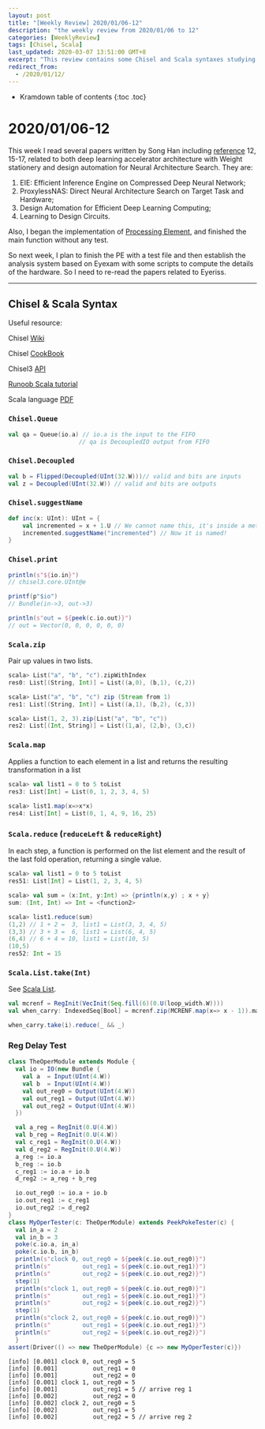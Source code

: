 ```yaml
---
layout: post
title: "[Weekly Review] 2020/01/06-12"
description: "the weekly review from 2020/01/06 to 12"
categories: [WeeklyReview]
tags: [Chisel, Scala]
last_updated: 2020-03-07 13:51:00 GMT+8
excerpt: "This review contains some Chisel and Scala syntaxes studying notes."
redirect_from:
  - /2020/01/12/
---
```


* Kramdown table of contents
{:toc .toc}
# 2020/01/06-12

This week I read several papers written by Song Han including [reference](https://github.com/SingularityKChen/Weekly_Review_in_NTU/blob/master/Reference.md) 12, 15-17, related to both deep learning accelerator architecture with Weight stationery and design automation for Neural Architecture Search. They are:

1. EIE: Efficient Inference Engine on Compressed Deep Neural Network;
2. ProxylessNAS: Direct Neural Architecture Search on Target Task and Hardware;
3. Design Automation for Efficient Deep Learning Computing;
4. Learning to Design Circuits.

Also, I began the implementation of [Processing Element](https://github.com/SingularityKChen/dl_accelerator), and finished the main function without any test.

So next week, I plan to finish the PE with a test file and then establish the analysis system based on Eyexam with some scripts to compute the details of the hardware. So I need to re-read the papers related to Eyeriss.

---



## Chisel & Scala Syntax

Useful resource:

Chisel [Wiki](https://github.com/freechipsproject/chisel3/wiki/CS250-Chisel+Scala-Primer)

Chisel [CookBook](https://github.com/freechipsproject/chisel3/wiki/Cookbook)

Chisel3 [API](https://www.chisel-lang.org/api/latest/chisel3/index.html)

[Runoob Scala tutorial](https://www.runoob.com/scala/scala-tutorial.html)

Scala language [PDF](https://static.runoob.com/download/Scala%E8%AF%AD%E8%A8%80%E8%A7%84%E8%8C%83.pdf)

### `Chisel.Queue`

```scala
val qa = Queue(io.a) // io.a is the input to the FIFO
					// qa is DecoupledIO output from FIFO
```



### `Chisel.Decoupled`

```scala
val b = Flipped(Decoupled(UInt(32.W)))// valid and bits are inputs
val z = Decoupled(UInt(32.W)) // valid and bits are outputs
```



### `Chisel.suggestName`

```scala
def inc(x: UInt): UInt = {
	val incremented = x + 1.U // We cannot name this, it's inside a method
	incremented.suggestName("incremented") // Now it is named!
}
```



### `Chisel.print`

```scala
println(s"${io.in}") 
// chisel3.core.UInt@e

printf(p"$io") 
// Bundle(in->3, out->3)

println(s"out = ${peek(c.io.out)}") 
// out = Vector(0, 0, 0, 0, 0, 0)
```



### `Scala.zip`

Pair up values in two lists.

```scala
scala> List("a", "b", "c").zipWithIndex
res0: List[(String, Int)] = List((a,0), (b,1), (c,2))

scala> List("a", "b", "c") zip (Stream from 1)
res1: List[(String, Int)] = List((a,1), (b,2), (c,3))

scala> List(1, 2, 3).zip(List("a", "b", "c"))
res2: List[(Int, String)] = List((1,a), (2,b), (3,c))
```



### `Scala.map`

Applies a function to each element in a list and returns the resulting transformation in a list

```scala
scala> val list1 = 0 to 5 toList
res3: List[Int] = List(0, 1, 2, 3, 4, 5)
 
scala> list1.map(x=>x*x)
res4: List[Int] = List(0, 1, 4, 9, 16, 25)
```



### `Scala.reduce` (`reduceLeft` & `reduceRight`)

In each step, a function is performed on the list element and the result of the last fold operation, returning a single value.

```scala
scala> val list1 = 0 to 5 toList
res51: List[Int] = List(1, 2, 3, 4, 5)

scala> val sum = (x:Int, y:Int) => {println(x,y) ; x + y}
sum: (Int, Int) => Int = <function2>

scala> list1.reduce(sum)
(1,2) // 1 + 2 =  3, list1 = List(3, 3, 4, 5)
(3,3) // 3 + 3 =  6, list1 = List(6, 4, 5)
(6,4) // 6 + 4 = 10, list1 = List(10, 5)
(10,5)
res52: Int = 15
```



### `Scala.List.take(Int)`

See [Scala List](https://www.runoob.com/scala/scala-lists.html).

```scala
val mcrenf = RegInit(VecInit(Seq.fill(6)(0.U(loop_width.W))))
val when_carry: IndexedSeq[Bool] = mcrenf.zip(MCRENF.map(x=> x - 1)).map{ case (x,y) => x === y.U}

when_carry.take(i).reduce(_ && _)
```



### Reg Delay Test

```scala
class TheOperModule extends Module {
  val io = IO(new Bundle {
    val a  = Input(UInt(4.W))
    val b  = Input(UInt(4.W))
    val out_reg0 = Output(UInt(4.W))
    val out_reg1 = Output(UInt(4.W))
    val out_reg2 = Output(UInt(4.W))
  })

  val a_reg = RegInit(0.U(4.W))
  val b_reg = RegInit(0.U(4.W))
  val c_reg1 = RegInit(0.U(4.W))
  val d_reg2 = RegInit(0.U(4.W))
  a_reg := io.a
  b_reg := io.b
  c_reg1 := io.a + io.b
  d_reg2 := a_reg + b_reg

  io.out_reg0 := io.a + io.b
  io.out_reg1 := c_reg1
  io.out_reg2 := d_reg2
}
class MyOperTester(c: TheOperModule) extends PeekPokeTester(c) {
  val in_a = 2
  val in_b = 3
  poke(c.io.a, in_a)
  poke(c.io.b, in_b)
  println(s"clock 0, out_reg0 = ${peek(c.io.out_reg0)}")
  println(s"         out_reg1 = ${peek(c.io.out_reg1)}")
  println(s"         out_reg2 = ${peek(c.io.out_reg2)}")
  step(1)
  println(s"clock 1, out_reg0 = ${peek(c.io.out_reg0)}")
  println(s"         out_reg1 = ${peek(c.io.out_reg1)}")
  println(s"         out_reg2 = ${peek(c.io.out_reg2)}")
  step(1)
  println(s"clock 2, out_reg0 = ${peek(c.io.out_reg0)}")
  println(s"         out_reg1 = ${peek(c.io.out_reg1)}")
  println(s"         out_reg2 = ${peek(c.io.out_reg2)}")
  }
assert(Driver(() => new TheOperModule) {c => new MyOperTester(c)})
```

```pseudocode
[info] [0.001] clock 0, out_reg0 = 5
[info] [0.001]          out_reg1 = 0
[info] [0.001]          out_reg2 = 0
[info] [0.001] clock 1, out_reg0 = 5
[info] [0.001]          out_reg1 = 5 // arrive reg 1
[info] [0.002]          out_reg2 = 0
[info] [0.002] clock 2, out_reg0 = 5
[info] [0.002]          out_reg1 = 5
[info] [0.002]          out_reg2 = 5 // arrive reg 2
```